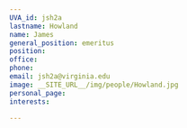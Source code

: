 ```yaml
---
UVA_id: jsh2a
lastname: Howland
name: James
general_position: emeritus
position:
office:
phone:
email: jsh2a@virginia.edu
image: __SITE_URL__/img/people/Howland.jpg
personal_page:
interests:

---
```

